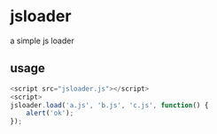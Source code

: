 # jsloader

a simple js loader

## usage
```js
<script src="jsloader.js"></script>
<script>
jsloader.load('a.js', 'b.js', 'c.js', function() {
	alert('ok');
});
```
